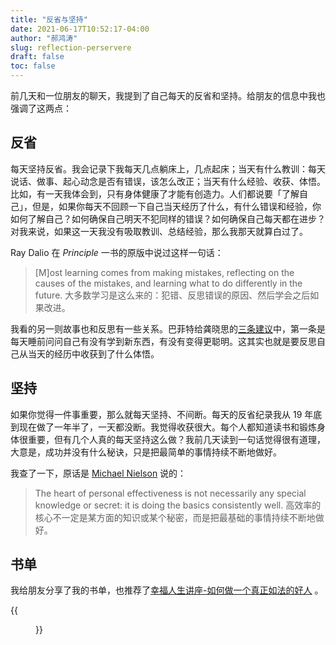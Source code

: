 ```yaml
---
title: "反省与坚持"
date: 2021-06-17T10:52:17-04:00
author: "郝鸿涛"
slug: reflection-perservere
draft: false
toc: false
---
```


前几天和一位朋友的聊天，我提到了自己每天的反省和坚持。给朋友的信息中我也强调了这两点：

## 反省

每天坚持反省。我会记录下我每天几点躺床上，几点起床；当天有什么教训：每天说话、做事、起心动念是否有错误，该怎么改正；当天有什么经验、收获、体悟。比如，有一天我体会到，只有身体健康了才能有创造力。人们都说要「了解自己」，但是，如果你每天不回顾一下自己当天经历了什么，有什么错误和经验，你如何了解自己？如何确保自己明天不犯同样的错误？如何确保自己每天都在进步？对我来说，如果这一天我没有吸取教训、总结经验，那么我那天就算白过了。

Ray Dalio 在 *Principle* 一书的原版中说过这样一句话：

>[M]ost learning comes from making mistakes, reflecting on the causes of the mistakes, and learning what to do differently in the future. 大多数学习是这么来的：犯错、反思错误的原因、然后学会之后如果改进。

我看的另一则故事也和反思有一些关系。巴菲特给龚晓思的[三条建议](https://news.mydrivers.com/1/569/569823.htm)中，第一条是每天睡前问问自己有没有学到新东西，有没有变得更聪明。这其实也就是要反思自己从当天的经历中收获到了什么体悟。

## 坚持

如果你觉得一件事重要，那么就每天坚持、不间断。每天的反省纪录我从 19 年底到现在做了一年半了，一天都没断。我觉得收获很大。每个人都知道读书和锻炼身体很重要，但有几个人真的每天坚持这么做？我前几天读到一句话觉得很有道理，大意是，成功并没有什么秘诀，只是把最简单的事情持续不断地做好。

我查了一下，原话是 [Michael Nielson](https://michaelnielsen.org/blog/principles-of-effective-research/) 说的：

>The heart of personal effectiveness is not necessarily any special knowledge or secret: it is doing the basics consistently well. 高效率的核心不一定是某方面的知识或某个秘密，而是把最基础的事情持续不断地做好。

## 书单

我给朋友分享了我的书单，也推荐了[幸福人生讲座-如何做一个真正如法的好人](https://www.bilibili.com/video/BV15s411g7Rd) 。

{{<figure src="/media/cnblog/reading-list.png" caption="2021 年我想看的书">}}